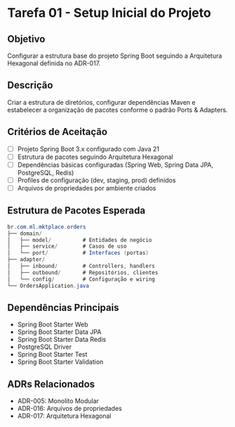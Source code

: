 # Tarefa 01 - Setup Inicial do Projeto

## Objetivo

Configurar a estrutura base do projeto Spring Boot seguindo a Arquitetura Hexagonal definida no ADR-017.

## Descrição

Criar a estrutura de diretórios, configurar dependências Maven e estabelecer a organização de pacotes conforme o padrão Ports & Adapters.

## Critérios de Aceitação

- [ ] Projeto Spring Boot 3.x configurado com Java 21
- [ ] Estrutura de pacotes seguindo Arquitetura Hexagonal
- [ ] Dependências básicas configuradas (Spring Web, Spring Data JPA, PostgreSQL, Redis)
- [ ] Profiles de configuração (dev, staging, prod) definidos
- [ ] Arquivos de propriedades por ambiente criados

## Estrutura de Pacotes Esperada

``` java
br.com.ml.mktplace.orders
├── domain/
│   ├── model/          # Entidades de negócio
│   ├── service/        # Casos de uso
│   └── port/           # Interfaces (portas)
├── adapter/
│   ├── inbound/        # Controllers, handlers
│   ├── outbound/       # Repositórios, clientes
│   └── config/         # Configuração e wiring
└── OrdersApplication.java
```

## Dependências Principais

- Spring Boot Starter Web
- Spring Boot Starter Data JPA
- Spring Boot Starter Data Redis
- PostgreSQL Driver
- Spring Boot Starter Test
- Spring Boot Starter Validation

## ADRs Relacionados

- ADR-005: Monolito Modular
- ADR-016: Arquivos de propriedades
- ADR-017: Arquitetura Hexagonal
